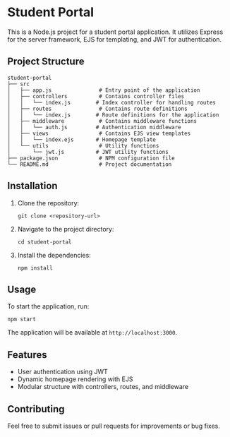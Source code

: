 # Student Portal

This is a Node.js project for a student portal application. It utilizes Express for the server framework, EJS for templating, and JWT for authentication.

## Project Structure

```
student-portal
├── src
│   ├── app.js               # Entry point of the application
│   ├── controllers          # Contains controller files
│   │   └── index.js        # Index controller for handling routes
│   ├── routes               # Contains route definitions
│   │   └── index.js        # Route definitions for the application
│   ├── middleware           # Contains middleware functions
│   │   └── auth.js         # Authentication middleware
│   ├── views                # Contains EJS view templates
│   │   └── index.ejs       # Homepage template
│   └── utils                # Utility functions
│       └── jwt.js          # JWT utility functions
├── package.json             # NPM configuration file
└── README.md                # Project documentation
```

## Installation

1. Clone the repository:
   ```
   git clone <repository-url>
   ```

2. Navigate to the project directory:
   ```
   cd student-portal
   ```

3. Install the dependencies:
   ```
   npm install
   ```

## Usage

To start the application, run:
```
npm start
```

The application will be available at `http://localhost:3000`.

## Features

- User authentication using JWT
- Dynamic homepage rendering with EJS
- Modular structure with controllers, routes, and middleware

## Contributing

Feel free to submit issues or pull requests for improvements or bug fixes.